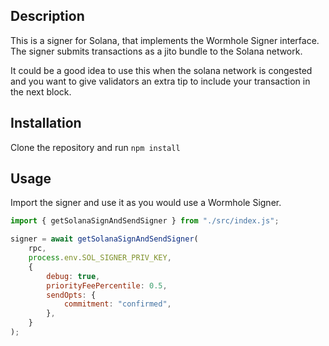 ## Description
This is a signer for Solana, that implements the Wormhole Signer interface.
The signer submits transactions as a jito bundle to the Solana network.

It could be a good idea to use this when the solana network is congested and you want to give validators an extra tip to include your transaction in the next block.

## Installation
Clone the repository and run `npm install`

## Usage
Import the signer and use it as you would use a Wormhole Signer.

```javascript
import { getSolanaSignAndSendSigner } from "./src/index.js";

signer = await getSolanaSignAndSendSigner(
    rpc,
    process.env.SOL_SIGNER_PRIV_KEY,
    {
        debug: true,
        priorityFeePercentile: 0.5,
        sendOpts: {
            commitment: "confirmed",
        },
    }
);
```
